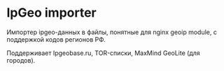 # IpGeo importer

Импортер ipgeo-данных в файлы, понятные для nginx geoip module, с поддержкой кодов регионов РФ.

Поддерживает Ipgeobase.ru, TOR-списки, MaxMind GeoLite (для городов).
